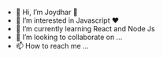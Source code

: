 - 👋 Hi, I’m Joydhar 🙂
- 👀 I’m interested in Javascript ❤️
- 🌱 I’m currently learning React and Node Js
- 💞️ I’m looking to collaborate on ...
- 📫 How to reach me ...

<!---
Joydharbd/Joydharbd is a ✨ special ✨ repository because its `README.md` (this file) appears on your GitHub profile.
You can click the Preview link to take a look at your changes.
--->
